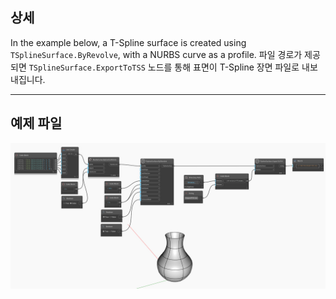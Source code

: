 ## 상세
In the example below, a T-Spline surface is created using `TSplineSurface.ByRevolve`, with a NURBS curve as a profile.
파일 경로가 제공되면 `TSplineSurface.ExportToTSS` 노드를 통해 표면이 T-Spline 장면 파일로 내보내집니다.
___
## 예제 파일

![TSplineSurface.ExportToTSS](./Autodesk.DesignScript.Geometry.TSpline.TSplineSurface.ExportToTSS_img.jpg)
